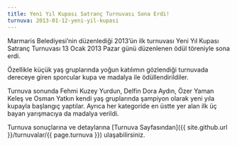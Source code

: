 ```yaml
---
title: Yeni Yıl Kupası Satranç Turnuvası Sona Erdi!
turnuva: 2013-01-12-yeni-yil-kupasi
---
```


Marmaris Belediyesi’nin düzenlediği 2013’ün ilk turnuvası Yeni Yıl Kupası Satranç Turnuvası 13 Ocak 2013 Pazar günü düzenlenen ödül töreniyle sona erdi.

Özellikle küçük yaş gruplarında yoğun katılımın gözlendiği turnuvada dereceye giren sporcular kupa ve madalya ile ödüllendirildiler.

Turnuva sonunda Fehmi Kuzey Yurdun, Delfin Dora Aydın, Özer Yaman Keleş ve Osman Yatkın kendi yaş gruplarında şampiyon olarak yeni yıla kupayla başlangıç yaptılar.
Ayrıca her kategoride en üstte yer alan ilk üç bayan yarışmacıya da madalya verildi.

Turnuva sonuçlarına ve detaylarına [Turnuva Sayfasından]({{ site.github.url }}/turnuvalar/{{ page.turnuva }}) ulaşabilirsiniz.
